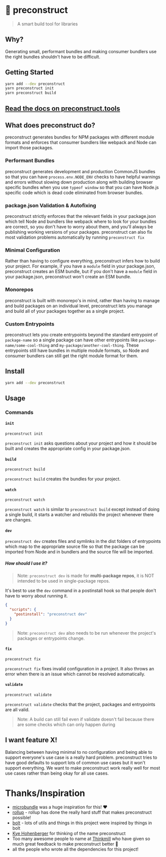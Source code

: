 # 🎁 preconstruct

> A smart build tool for libraries

## Why?

Generating small, performant bundles and making consumer bundlers use the right bundles shouldn't have to be difficult.

## Getting Started

```bash
yarn add --dev preconstruct
yarn preconstruct init
yarn preconstruct build
```

## [Read the docs on preconstruct.tools](https://preconstruct.tools)

## What does preconstruct do?

preconstruct generates bundles for NPM packages with different module formats and enforces that consumer bundlers like webpack and Node can import those packages.

### Performant Bundles

preconstruct generates development and production CommonJS bundles so that you can have `process.env.NODE_ENV` checks to have helpful warnings and errors without slowing down production along with building browser specific bundles when you use `typeof window` so that you can have Node.js specific code which is dead code eliminated from browser bundles.

### package.json Validation & Autofixing

preconstruct strictly enforces that the relevant fields in your package.json which tell Node and bundlers like webpack where to look for your bundles are correct, so you don't have to worry about them, and you'll always be publishing working versions of your packages. preconstruct can also fix most validation problems automatically by running `preconstruct fix`

### Minimal Configuration

Rather than having to configure everything, preconstruct infers how to build your project. For example, if you have a `module` field in your package.json, preconstruct creates an ESM bundle, but if you don't have a `module` field in your package.json, preconstruct won't create an ESM bundle.

### Monorepos

preconstruct is built with monorepo's in mind, rather than having to manage and build packages on an individual level, preconstruct lets you manage and build all of your packages together as a single project.

### Custom Entrypoints

preconstruct lets you create entrypoints beyond the standard entrypoint of `package-name` so a single package can have other entrypoints like `package-name/some-cool-thing` and `my-package/another-cool-thing`. These entrypoints still have bundles in multiple module formats, so Node and consumer bundlers can still get the right module format for them.

## Install

```bash
yarn add --dev preconstruct
```

## Usage

### Commands

#### `init`

```bash
preconstruct init
```

`preconstruct init` asks questions about your project and how it should be built and creates the appropriate config in your package.json.

#### `build`

```bash
preconstruct build
```

`preconstruct build` creates the bundles for your project.

#### `watch`

```bash
preconstruct watch
```

`preconstruct watch` is similar to `preconstruct build` except instead of doing a single build, it starts a watcher and rebuilds the project whenever there are changes.

#### `dev`

`preconstruct dev` creates files and symlinks in the dist folders of entrypoints which map to the appropriate source file so that the package can be imported from Node and in bundlers and the source file will be imported.

##### How should I use it?

> Note: `preconstruct dev` is made for **multi-package repos**, it is NOT intended to be used in single-package repos.

It's best to use the `dev` command in a postinstall hook so that people don't have to worry about running it.

```json
{
  "scripts": {
    "postinstall": "preconstruct dev"
  }
}
```

> Note: `preconstruct dev` also needs to be run whenever the project's packages or entrypoints change.

#### `fix`

```bash
preconstruct fix
```

`preconstruct fix` fixes invalid configuration in a project. It also throws an error when there is an issue which cannot be resolved automatically.

#### `validate`

```bash
preconstruct validate
```

`preconstruct validate` checks that the project, packages and entrypoints are all valid.

> Note: A build can still fail even if validate doesn't fail because there are some checks which can only happen during

<!-- Thing that should be thought about: should validate do a build but not write to disk? -->

## I want feature X!

Balancing between having minimal to no configuration and being able to support everyone's use case is a really hard problem. preconstruct tries to have good defaults to support lots of common use cases but it won't support everything. We want to make preconstruct work really well for most use cases rather than being okay for all use cases.

# Thanks/Inspiration

- [microbundle](https://github.com/developit/microbundle) was a huge inspiration for this! ❤️
- [rollup](https://rollupjs.org) - rollup has done the really hard stuff that makes preconstruct possible!
- [bolt](https://github.com/boltpkg/bolt) - lots of utils and things in this project were inspired by things in bolt
- [Kye Hohenberger](https://github.com/tkh44) for thinking of the name preconstruct
- Too many awesome people to name at [Thinkmill](https://thinkmill.com.au) who have given so much great feedback to make preconstruct better 💝
- all the people who wrote all the dependencies for this project!
